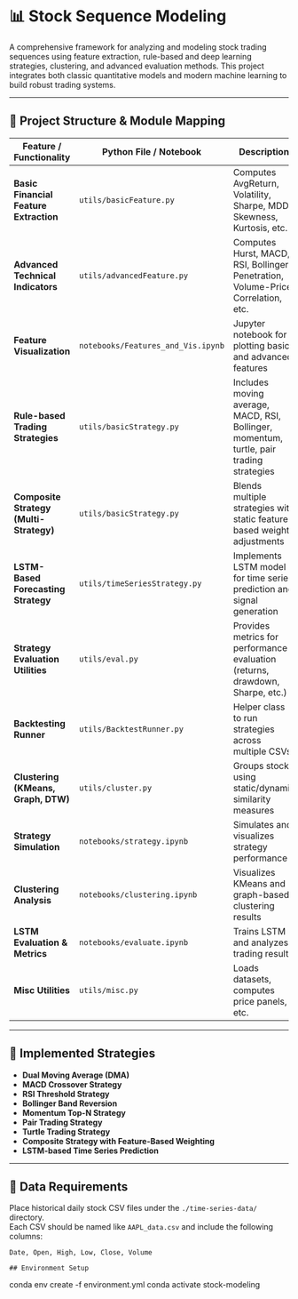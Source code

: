 # 📊 Stock Sequence Modeling

A comprehensive framework for analyzing and modeling stock trading sequences using feature extraction, rule-based and deep learning strategies, clustering, and advanced evaluation methods. This project integrates both classic quantitative models and modern machine learning to build robust trading systems.

---

## 📁 Project Structure & Module Mapping

| Feature / Functionality                     | Python File / Notebook              | Description |
|---------------------------------------------|-------------------------------------|-------------|
| **Basic Financial Feature Extraction**      | `utils/basicFeature.py`             | Computes AvgReturn, Volatility, Sharpe, MDD, Skewness, Kurtosis, etc. |
| **Advanced Technical Indicators**           | `utils/advancedFeature.py`          | Computes Hurst, MACD, RSI, Bollinger Penetration, Volume-Price Correlation, etc. |
| **Feature Visualization**                   | `notebooks/Features_and_Vis.ipynb`  | Jupyter notebook for plotting basic and advanced features |
| **Rule-based Trading Strategies**           | `utils/basicStrategy.py`            | Includes moving average, MACD, RSI, Bollinger, momentum, turtle, pair trading strategies |
| **Composite Strategy (Multi-Strategy)**     | `utils/basicStrategy.py`            | Blends multiple strategies with static feature-based weight adjustments |
| **LSTM-Based Forecasting Strategy**         | `utils/timeSeriesStrategy.py`       | Implements LSTM model for time series prediction and signal generation |
| **Strategy Evaluation Utilities**           | `utils/eval.py`                     | Provides metrics for performance evaluation (returns, drawdown, Sharpe, etc.) |
| **Backtesting Runner**                      | `utils/BacktestRunner.py`           | Helper class to run strategies across multiple CSVs |
| **Clustering (KMeans, Graph, DTW)**         | `utils/cluster.py`                  | Groups stocks using static/dynamic similarity measures |
| **Strategy Simulation**                     | `notebooks/strategy.ipynb`          | Simulates and visualizes strategy performance |
| **Clustering Analysis**                     | `notebooks/clustering.ipynb`        | Visualizes KMeans and graph-based clustering results |
| **LSTM Evaluation & Metrics**               | `notebooks/evaluate.ipynb`          | Trains LSTM and analyzes trading results |
| **Misc Utilities**                          | `utils/misc.py`                     | Loads datasets, computes price panels, etc. |

---

## 🧠 Implemented Strategies

- **Dual Moving Average (DMA)**
- **MACD Crossover Strategy**
- **RSI Threshold Strategy**
- **Bollinger Band Reversion**
- **Momentum Top-N Strategy**
- **Pair Trading Strategy**
- **Turtle Trading Strategy**
- **Composite Strategy with Feature-Based Weighting**
- **LSTM-based Time Series Prediction**

---

## 🧪 Data Requirements

Place historical daily stock CSV files under the `./time-series-data/` directory.  
Each CSV should be named like `AAPL_data.csv` and include the following columns:

```csv
Date, Open, High, Low, Close, Volume

## Environment Setup
```
conda env create -f environment.yml
conda activate stock-modeling
```